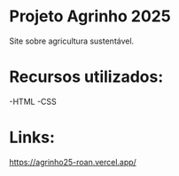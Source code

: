 # Projeto Agrinho 2025
Site sobre agricultura sustentável.

# Recursos utilizados: 
-HTML
-CSS

# Links: 
https://agrinho25-roan.vercel.app/
